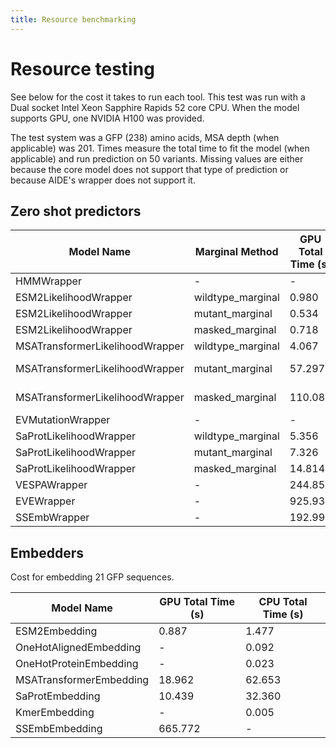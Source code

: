 ```yaml
---
title: Resource benchmarking
---
```

# Resource testing

See below for the cost it takes to run each tool. This test was run with a Dual socket Intel Xeon Sapphire Rapids 52 core CPU. When the model supports GPU, one NVIDIA H100 was provided.

The test system was a GFP (238) amino acids, MSA depth (when applicable) was 201. Times measure the total time to fit the model (when applicable) and run prediction on 50 variants. Missing values are either because the core model does not support that type of prediction or because AIDE's wrapper does not support it.

## Zero shot predictors

| Model Name | Marginal Method | GPU Total Time (s) | CPU Total Time (s) |
|------------|----------------|-------------------|-------------------|
| HMMWrapper | - | - | 0.136 |
| ESM2LikelihoodWrapper | wildtype_marginal | 0.980 | 2.560 |
| ESM2LikelihoodWrapper | mutant_marginal | 0.534 | 30.837 |
| ESM2LikelihoodWrapper | masked_marginal | 0.718 | 62.507 |
| MSATransformerLikelihoodWrapper | wildtype_marginal | 4.067 | 33.974 |
| MSATransformerLikelihoodWrapper | mutant_marginal | 57.297 | Timeout (>1800s) |
| MSATransformerLikelihoodWrapper | masked_marginal | 110.086 | Timeout (>1800s) |
| EVMutationWrapper | - | - | 96.697 |
| SaProtLikelihoodWrapper | wildtype_marginal | 5.356 | 24.291 |
| SaProtLikelihoodWrapper | mutant_marginal | 7.326 | 220.906 |
| SaProtLikelihoodWrapper | masked_marginal | 14.814 | 429.626 |
| VESPAWrapper | - | 244.852 | - |
| EVEWrapper | - | 925.930 | - |
| SSEmbWrapper | - | 192.999 | - |

## Embedders

Cost for embedding 21 GFP sequences.

| Model Name | GPU Total Time (s) | CPU Total Time (s) |
|------------|-------------------|-------------------|
| ESM2Embedding | 0.887 | 1.477 |
| OneHotAlignedEmbedding | - | 0.092 |
| OneHotProteinEmbedding | - | 0.023 |
| MSATransformerEmbedding | 18.962 | 62.653 |
| SaProtEmbedding | 10.439 | 32.360 |
| KmerEmbedding | - | 0.005 |
| SSEmbEmbedding | 665.772 | - |



